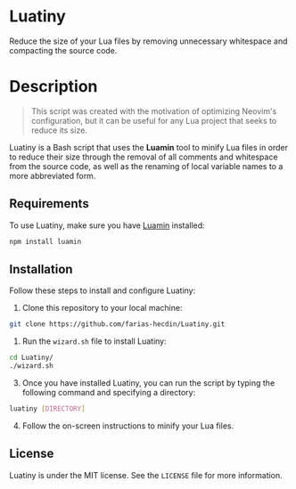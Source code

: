 # Luatiny

Reduce the size of your Lua files by removing unnecessary whitespace and compacting the source code.

# Description

> This script was created with the motivation of optimizing Neovim's configuration, but it can be useful for any Lua project that seeks to reduce its size.

Luatiny is a Bash script that uses the **Luamin** tool to minify Lua files in order to reduce their size through the removal of all comments and whitespace from the source code, as well as the renaming of local variable names to a more abbreviated form.

## Requirements

To use Luatiny, make sure you have [Luamin](https://github.com/mathiasbynens/luamin) installed:

```bash
npm install luamin
```

## Installation

Follow these steps to install and configure Luatiny:

1. Clone this repository to your local machine:

```bash
git clone https://github.com/farias-hecdin/Luatiny.git
```

1. Run the `wizard.sh` file to install Luatiny:

```bash
cd Luatiny/
./wizard.sh
```

3. Once you have installed Luatiny, you can run the script by typing the following command and specifying a directory:

```bash
luatiny [DIRECTORY]
```

4. Follow the on-screen instructions to minify your Lua files.

## License

Luatiny is under the MIT license. See the `LICENSE` file for more information.

